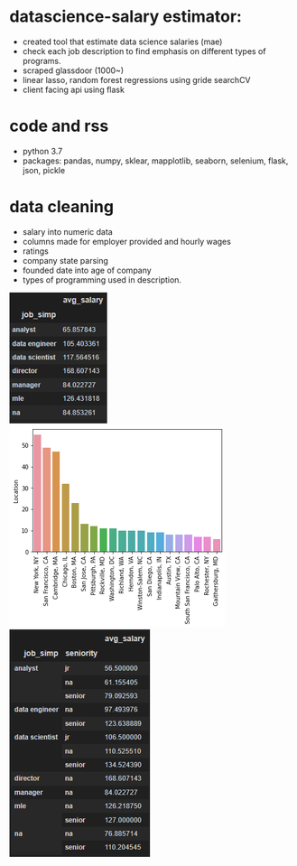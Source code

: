 # datascience-salary estimator:
* created tool that estimate data science salaries (mae)
* check each job description to find emphasis on different types of programs.
* scraped glassdoor (1000~)
* linear lasso, random forest regressions using gride searchCV
* client facing api using flask

# code and rss
* python 3.7
* packages: pandas, numpy, sklear, mapplotlib, seaborn, selenium, flask, json, pickle


# data cleaning
* salary into numeric data
* columns made for employer provided and hourly wages
* ratings
* company state parsing
* founded date into age of company
* types of programming used in description.



![alt text](https://github.com/Kim-matthew-0422/datascience-salary/blob/main/avgsalary.png "average salary")
![alt text](https://github.com/Kim-matthew-0422/datascience-salary/blob/main/location.png "location in US")
![alt text](https://github.com/Kim-matthew-0422/datascience-salary/blob/main/titlesalary.png "average salary for title")
